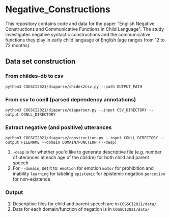 # Negative_Constructions
This repository contains code and data for the paper "English Negative Constructions and Communicative Functions in Child Language". The study investigates negative syntactic constructions and the communicative functions they play in early child language of English (age ranges from 12 to 72 months). 

## Data set construction ##

### From childes-db to csv ###
```
python3 COGSCI2021/diaparse/chides2csv.py --path OUTPUT_PATH
```

### From csv to conll (parsed dependency annotations) ###
```
python3 COGSCI2021/diaparse/diaparser.py --input CSV_DIRECTORY --output CONLL_DIRECTORY
```

### Extract negative (and positive) utterances ###
```
python3 COGSCI2021/diaparse/construction.py --input CONLL_DIRECTORY --output FILENAME --domain DOMAIN/FUNCTION (--desp)
```
   1. ```-desp``` is for whether you'd like to generate descriptive file (e.g. number of uterances at each age of the childre) for both child and parent speech
   2. For ```--domain```, set it to:
      ```emotion``` for emotion
      ```motor``` for prohibition and inability
      ```learning``` for labeling
      ```epistemic``` for epistemic negation
      ```percetion``` for non-existence

### Output ###
   1. Descriptive files for child and parent speech are in ```COGSCI2021/data/```
   2. Data for each domain/function of negation is in ```COGSCI2021/data/```
